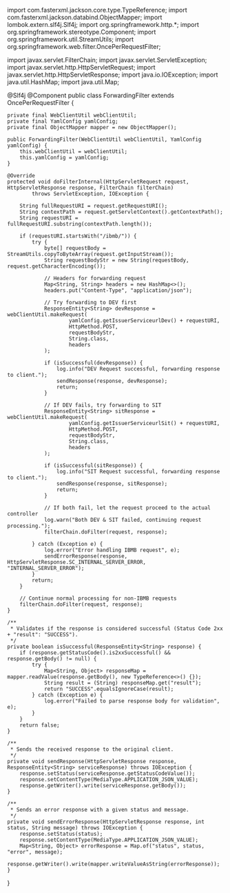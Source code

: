 import com.fasterxml.jackson.core.type.TypeReference;
import com.fasterxml.jackson.databind.ObjectMapper;
import lombok.extern.slf4j.Slf4j;
import org.springframework.http.*;
import org.springframework.stereotype.Component;
import org.springframework.util.StreamUtils;
import org.springframework.web.filter.OncePerRequestFilter;

import javax.servlet.FilterChain;
import javax.servlet.ServletException;
import javax.servlet.http.HttpServletRequest;
import javax.servlet.http.HttpServletResponse;
import java.io.IOException;
import java.util.HashMap;
import java.util.Map;

@Slf4j
@Component
public class ForwardingFilter extends OncePerRequestFilter {

    private final WebClientUtil webClientUtil;
    private final YamlConfig yamlConfig;
    private final ObjectMapper mapper = new ObjectMapper();

    public ForwardingFilter(WebClientUtil webClientUtil, YamlConfig yamlConfig) {
        this.webClientUtil = webClientUtil;
        this.yamlConfig = yamlConfig;
    }

    @Override
    protected void doFilterInternal(HttpServletRequest request, HttpServletResponse response, FilterChain filterChain)
            throws ServletException, IOException {

        String fullRequestURI = request.getRequestURI();
        String contextPath = request.getServletContext().getContextPath();
        String requestURI = fullRequestURI.substring(contextPath.length());

        if (requestURI.startsWith("/ibmb/")) {
            try {
                byte[] requestBody = StreamUtils.copyToByteArray(request.getInputStream());
                String requestBodyStr = new String(requestBody, request.getCharacterEncoding());

                // Headers for forwarding request
                Map<String, String> headers = new HashMap<>();
                headers.put("Content-Type", "application/json");

                // Try forwarding to DEV first
                ResponseEntity<String> devResponse = webClientUtil.makeRequest(
                        yamlConfig.getIssuerServiceurlDev() + requestURI,
                        HttpMethod.POST,
                        requestBodyStr,
                        String.class,
                        headers
                );

                if (isSuccessful(devResponse)) {
                    log.info("DEV Request successful, forwarding response to client.");
                    sendResponse(response, devResponse);
                    return;
                }

                // If DEV fails, try forwarding to SIT
                ResponseEntity<String> sitResponse = webClientUtil.makeRequest(
                        yamlConfig.getIssuerServiceurlSit() + requestURI,
                        HttpMethod.POST,
                        requestBodyStr,
                        String.class,
                        headers
                );

                if (isSuccessful(sitResponse)) {
                    log.info("SIT Request successful, forwarding response to client.");
                    sendResponse(response, sitResponse);
                    return;
                }

                // If both fail, let the request proceed to the actual controller
                log.warn("Both DEV & SIT failed, continuing request processing.");
                filterChain.doFilter(request, response);

            } catch (Exception e) {
                log.error("Error handling IBMB request", e);
                sendErrorResponse(response, HttpServletResponse.SC_INTERNAL_SERVER_ERROR, "INTERNAL_SERVER_ERROR");
            }
            return;
        }

        // Continue normal processing for non-IBMB requests
        filterChain.doFilter(request, response);
    }

    /**
     * Validates if the response is considered successful (Status Code 2xx + "result": "SUCCESS").
     */
    private boolean isSuccessful(ResponseEntity<String> response) {
        if (response.getStatusCode().is2xxSuccessful() && response.getBody() != null) {
            try {
                Map<String, Object> responseMap = mapper.readValue(response.getBody(), new TypeReference<>() {});
                String result = (String) responseMap.get("result");
                return "SUCCESS".equalsIgnoreCase(result);
            } catch (Exception e) {
                log.error("Failed to parse response body for validation", e);
            }
        }
        return false;
    }

    /**
     * Sends the received response to the original client.
     */
    private void sendResponse(HttpServletResponse response, ResponseEntity<String> serviceResponse) throws IOException {
        response.setStatus(serviceResponse.getStatusCodeValue());
        response.setContentType(MediaType.APPLICATION_JSON_VALUE);
        response.getWriter().write(serviceResponse.getBody());
    }

    /**
     * Sends an error response with a given status and message.
     */
    private void sendErrorResponse(HttpServletResponse response, int status, String message) throws IOException {
        response.setStatus(status);
        response.setContentType(MediaType.APPLICATION_JSON_VALUE);
        Map<String, Object> errorResponse = Map.of("status", status, "error", message);
        response.getWriter().write(mapper.writeValueAsString(errorResponse));
    }
}
